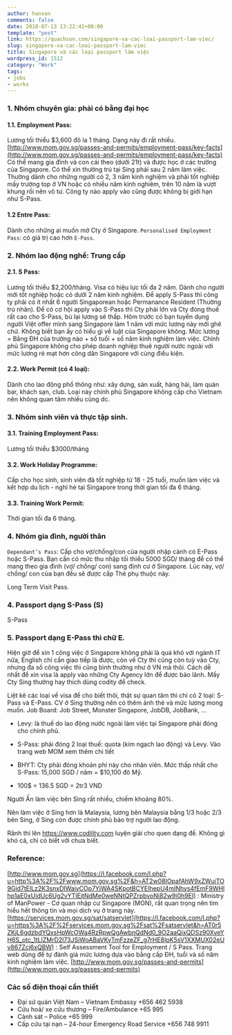 ```yaml
---
author: hanson
comments: false
date: 2018-07-13 13:22:41+00:00
template: "post"
link: https://quachson.com/singapore-va-cac-loai-passport-lam-viec/
slug: singapore-va-cac-loai-passport-lam-viec
title: Singapore và các loại passport làm việc
wordpress_id: 1512
category: "Work"
tags:
- jobs
- works
---
```


### 1. Nhóm chuyên gia: phải có bằng đại học
#### 1.1. Employment Pass:

Lương tối thiểu $3,600 đô la 1 tháng. Dạng này đi rất nhiều. [http://www.mom.gov.sg/passes-and-permits/employment-pass/key-facts](http://www.mom.gov.sg/passes-and-permits/employment-pass/key-facts) Có thể mang gia đình và con cái theo (dưới 21t) và được học ở các trường của Singapore. Có thể xin thường trú tại Sing phải sau 2 năm làm việc. Thường dành cho những người có 2, 3 năm kinh nghiệm và phải tốt nghiệp mấy trường top ở VN hoặc có nhiều năm kinh nghiêm, trên 10 năm là vượt khung rồi nên vô tư. Công ty nào apply vào cũng được không bị giới hạn như S-Pass.

#### 1.2 Entre Pass:
Dành cho những ai muốn mở Cty ở Singapore.
`Personalised Employment Pass`: có giá trị cao hơn `E-Pass`.

### 2. Nhóm lao động nghề: Trung cấp
#### 2.1. S Pass:
Lương tối thiểu $2,200/tháng. Visa có hiệu lực tối đa 2 năm. Dành cho người mới tốt nghiệp hoặc có dưới 2 năm kinh nghiệm. Để apply S-Pass thì công ty phải có ít nhất 6 người Singaporean hoặc Permanance Resident (Thường trú nhân). Để có cơ hội apply vào S-Pass thì Cty phải lớn và Cty đóng thuế rất cao cho S-Pass, bù lại lương sẽ thấp. Hôm trước có bạn tuyển dụng người Việt offer mình sang Singapore làm 1 năm với mức lương này mới ghê chứ. Không biết bạn ấy có hiểu gì về luật của Singapore không. Mức lương = Bằng ĐH của trường nào + số tuổi + số năm kinh nghiệm làm việc. Chính phủ Singapore không cho phép doanh nghiệp thuê người nước ngoài với mức lương rẻ mạt hơn công dân Singapore với cùng điều kiện.

#### 2.2. Work Permit (có 4 loại):
Dành cho lao động phổ thông như: xây dựng, sản xuất, hàng hải, làm quán bar, khách sạn, club. Loại này chính phủ Singapore không cấp cho Vietnam nên không quan tâm nhiều cũng dc.

### 3. Nhóm sinh viên và thực tập sinh.
#### 3.1. Training Employment Pass:
Lương tối thiểu $3000/tháng

#### 3.2. Work Holiday Programme:
Cấp cho học sinh, sinh viên đã tốt nghiệp từ 18 - 25 tuổi, muốn làm việc và kết hợp du lịch - nghỉ hè tại Singapore trong thời gian tối đa 6 tháng.

#### 3.3. Training Work Permit:
Thời gian tối đa 6 tháng.

### 4. Nhóm gia đình, người thân
`Dependant’s Pass`: Cấp cho vợ/chồng/con của người nhập cảnh có E-Pass hoặc S-Pass. Bạn cần có mức thu nhập tối thiểu 5000 SGD/ tháng để có thể mang theo gia đình (vợ/ chồng/ con) sang định cư ở Singapore. Lúc này, vợ/ chồng/ con của bạn đều sẽ được cấp Thẻ phụ thuộc này.

Long Term Visit Pass.
### 4. Passport dạng S-Pass (S)
S-Pass

### 5. Passport dạng E-Pass thì chữ E.
Hiện giờ để xin 1 công việc ở Singapore không phải là quá khó với ngành IT nữa, English chỉ cần giao tiếp là được, còn về Cty thì cũng còn tuỳ vào Cty, nhưng đa số công việc thì cũng bình thường như ở VN mà thôi. Cách dễ nhất để xin visa là apply vào những Cty Agency lớn để được bảo lãnh. Mấy Cty Sing thường hay thích dùng codity để check.

Liệt kê các loại về visa để cho biết thôi, thật sự quan tâm thì chỉ có 2 loại: S-Pass và E-Pass.
CV ở Sing thường nên có thêm ảnh thẻ và mức lương mong muốn.
Job Board: Job Street, Monster Singapore, JobDB, JobBank, ... 	  
  * Levy: là thuế do lao động nước ngoài làm việc tại Singapore phải đóng cho chính phủ. 	
  * S-Pass: phải đóng 2 loại thuế: quota (kim ngạch lao động) và Levy. Vào trang web MOM xem thêm chi tiết 	
  * BHYT: Cty phải đóng khoản phí này cho nhân viên. Mức thấp nhất cho S-Pass: 15,000 SGD / năm = $10,100 đô Mỹ.





 	
  * 100$ = 136.5 SGD = 2tr3 VND

Người Ấn làm việc bên Sing rất nhiều, chiếm khoảng 80%.

Nên làm việc ở Sing hơn là Malaysia, lương bên Malaysia bằng 1/3 hoặc 2/3 bên Sing, ở Sing còn được chính phủ bảo trợ người lao động.

Rãnh thì lên https://www.codility.com luyện giải cho quen dạng đề. Không gì khó cả, chỉ có biết với chưa biết.

### Reference:
[http://www.mom.gov.sg](https://l.facebook.com/l.php?u=http%3A%2F%2Fwww.mom.gov.sg%2F&h=AT2w08IOpafAhW9xZWuiTO9Gid7tElLz2K3snxDlWajyCOp7YjWA4SKpotBCYEIhepU4mINhys4fEmF9WHlhp1aE0xUidUc6Ug2vYTIEjtNdMe0weNNtQPZrpbvoNi82w9i0h9EI) : Ministry of ManPower - Cơ quan nhập cư Singapore (MON), rất quan trọng nên tìm hiểu hết thông tin và mọi dịch vụ ở trang này.
[https://services.mom.gov.sg/sat/satservlet](https://l.facebook.com/l.php?u=https%3A%2F%2Fservices.mom.gov.sg%2Fsat%2Fsatservlet&h=AT0r5ZKjL6gdzbdYQxsHpWcOWa4RzRpwQgAwbnQdNd0_9O2aaQixQDSz90XveYH6S_otc_1tLlZMrD2l73JSiWoABaVKyTmFzzeZF_g7rHE8IpK5sV1XXMUX02eUv867Zcj6xQBW) : Self Assessment Tool for Employment / S Pass. Trang web dùng để tự đánh giá mức lương dựa vào bằng cấp ĐH, tuổi và số năm kinh nghiệm làm việc.
[http://www.mom.gov.sg/passes-and-permits](http://www.mom.gov.sg/passes-and-permits)

### 
### Các số điện thoại cần thiết 	
  * Đại sứ quán Việt Nam – Vietnam Embassy +656 462 5938 	 	
  * Cứu hoả/ xe cứu thương – Fire/Ambulance +65 995
  * Cảnh sát – Police +65 999 	
  * Cấp cứu tại nạn – 24-hour Emergency Road Service +656 748 9911
